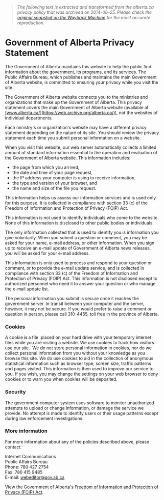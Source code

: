 > *The following text is extracted and transformed from the alberta.ca privacy policy that was archived on 2014-06-25. Please check the [original snapshot on the Wayback Machine](https://web.archive.org/web/20140625060438id_/http%3A//alberta.ca/privacystatement.cfm) for the most accurate reproduction.*

# Government of Alberta Privacy Statement

The Government of Alberta maintains this website to help the public find information about the government, its programs, and its services. The Public Affairs Bureau, which publishes and maintains the main Government of Alberta website, is committed to ensuring your privacy while you visit the site.

The Government of Alberta website connects you to the ministries and organizations that make up the Government of Alberta. This privacy statement covers the main Government of Alberta website (available at [www.alberta.ca/](https://web.archive.org/alberta.ca/)), not the websites of individual departments.

Each ministry's or organization's website may have a different privacy statement depending on the nature of its site. You should review the privacy statement each time you submit personal information on a website.

When you visit this website, our web server automatically collects a limited amount of standard information essential to the operation and evaluation of the Government of Alberta website. This information includes:

  * the page from which you arrived,
  * the date and time of your page request,
  * the IP address your computer is using to receive information,
  * the type and version of your browser, and
  * the name and size of the file you request.



This information helps us assess our information services and is used only for this purpose. It is collected in compliance with section 33 (c) of the Freedom of Information and Protection of Privacy (FOIP) Act.

This information is not used to identify individuals who come to the website. None of this information is disclosed to other public bodies or individuals.

The only information collected that is used to identify you is information you give voluntarily. When you submit a question or comment, you may be asked for your name, e-mail address, or other information. When you sign up to receive an e-mail update of Government of Alberta news releases, you will be asked for your e-mail address.

This information is only used to process and respond to your question or comment, or to provide the e-mail update service, and is collected in compliance with section 33 (c) of the Freedom of Information and Protection of Privacy (FOIP) Act. This information is not disclosed except to authorized personnel who need it to answer your question or who manage the e-mail update list.

The personal information you submit is secure once it reaches the government server. In transit between your computer and the server, however, it may not be secure. If you would prefer to raise a comment or question in person, please call 310-4455, toll free in the province of Alberta.

###  **Cookies**

A cookie is a file  placed on your hard drive with your temporary internet files while you are visiting a website. We use cookies to track how visitors use our site.  We do not store personal information in cookies, nor do we collect personal information from you without your knowledge as you browse this site. We do use cookies to aid in the collection of anonymous statistical information such as browser type, screen size, traffic patterns and pages visited. This information is then used to improve our service to you. If you wish, you may change the settings on your web browser to deny cookies or to warn you when cookies will be deposited.

###  **Security**

The government computer system uses software to monitor unauthorized attempts to upload or change information, or damage the service we provide. No attempt is made to identify users or their usage patterns except during law enforcement investigations.

###  **More information**

For more information about any of the policies described above, please contact:

Internet Communications  
Public Affairs Bureau  
Phone: 780 427 2754  
Fax: 780 415 9485  
E-mail: [webeditor@gov.ab.ca](mailto:webeditor@gov.ab.ca)

View the Government of Alberta's [Freedom of Information and Protection of Privacy (FOIP) Act](http://foip.gov.ab.ca/ "FOIP Act").
